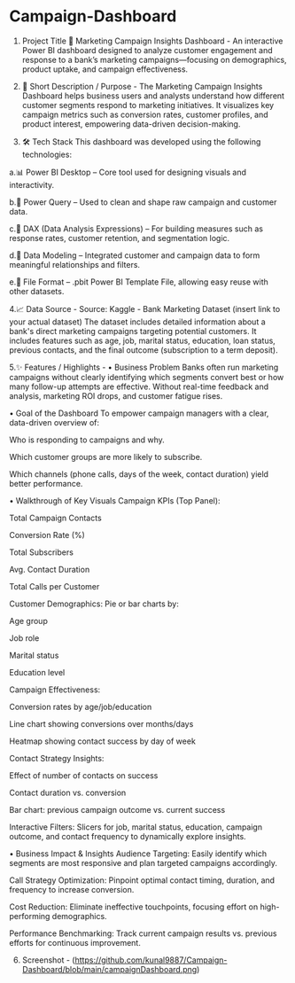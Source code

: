 # Campaign-Dashboard
1. Project Title
📣 Marketing Campaign Insights Dashboard - 
An interactive Power BI dashboard designed to analyze customer engagement and response to a bank’s marketing campaigns—focusing on demographics, product uptake, and campaign effectiveness.

2. 📌 Short Description / Purpose - 
The Marketing Campaign Insights Dashboard helps business users and analysts understand how different customer segments respond to marketing initiatives. It visualizes key campaign metrics such as conversion rates, customer profiles, and product interest, empowering data-driven decision-making.

3. 🛠️ Tech Stack
This dashboard was developed using the following technologies:

a.📊 Power BI Desktop – Core tool used for designing visuals and interactivity.

b.📂 Power Query – Used to clean and shape raw campaign and customer data.

c.🧠 DAX (Data Analysis Expressions) – For building measures such as response rates, customer retention, and segmentation logic.

d.📝 Data Modeling – Integrated customer and campaign data to form meaningful relationships and filters.

e.📁 File Format – .pbit Power BI Template File, allowing easy reuse with other datasets.

4.📈 Data Source - 
Source: Kaggle - Bank Marketing Dataset (insert link to your actual dataset)
The dataset includes detailed information about a bank's direct marketing campaigns targeting potential customers. It includes features such as age, job, marital status, education, loan status, previous contacts, and the final outcome (subscription to a term deposit).

5.✨ Features / Highlights - 
• Business Problem
Banks often run marketing campaigns without clearly identifying which segments convert best or how many follow-up attempts are effective. Without real-time feedback and analysis, marketing ROI drops, and customer fatigue rises.

• Goal of the Dashboard
To empower campaign managers with a clear, data-driven overview of:

Who is responding to campaigns and why.

Which customer groups are more likely to subscribe.

Which channels (phone calls, days of the week, contact duration) yield better performance.

• Walkthrough of Key Visuals
Campaign KPIs (Top Panel):

Total Campaign Contacts

Conversion Rate (%)

Total Subscribers

Avg. Contact Duration

Total Calls per Customer

Customer Demographics:
Pie or bar charts by:

Age group

Job role

Marital status

Education level

Campaign Effectiveness:

Conversion rates by age/job/education

Line chart showing conversions over months/days

Heatmap showing contact success by day of week

Contact Strategy Insights:

Effect of number of contacts on success

Contact duration vs. conversion

Bar chart: previous campaign outcome vs. current success

Interactive Filters:
Slicers for job, marital status, education, campaign outcome, and contact frequency to dynamically explore insights.

• Business Impact & Insights
Audience Targeting: Easily identify which segments are most responsive and plan targeted campaigns accordingly.

Call Strategy Optimization: Pinpoint optimal contact timing, duration, and frequency to increase conversion.

Cost Reduction: Eliminate ineffective touchpoints, focusing effort on high-performing demographics.

Performance Benchmarking: Track current campaign results vs. previous efforts for continuous improvement.

6. Screenshot - (https://github.com/kunal9887/Campaign-Dashboard/blob/main/campaignDashboard.png)
